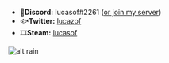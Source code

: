 

- 👾**Discord:** lucasof#2261 ([or join my server](https://discord.gg/h3uekT7))
- 🐟**Twitter:** [lucazof](twitter.com/lucazof)
- 🎞**Steam:** [lucasof](steamcommunity.com/id/lucasof)

![alt rain](https://33.media.tumblr.com/7a73856ab9301e8e4f27137dcb349219/tumblr_n63plyhz5t1qk9powo1_500.gif)
